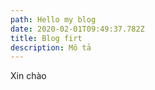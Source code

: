 ```yaml
---
path: Hello my blog
date: 2020-02-01T09:49:37.782Z
title: Blog firt
description: Mô tả
---
```

Xin chào
